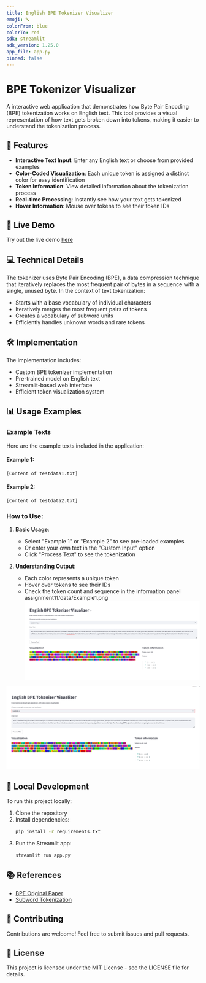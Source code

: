 ```yaml
---
title: English BPE Tokenizer Visualizer
emoji: 🔤
colorFrom: blue
colorTo: red
sdk: streamlit
sdk_version: 1.25.0
app_file: app.py
pinned: false
---
```


# BPE Tokenizer Visualizer

A interactive web application that demonstrates how Byte Pair Encoding (BPE) tokenization works on English text. This tool provides a visual representation of how text gets broken down into tokens, making it easier to understand the tokenization process.

## 🌟 Features

- **Interactive Text Input**: Enter any English text or choose from provided examples
- **Color-Coded Visualization**: Each unique token is assigned a distinct color for easy identification
- **Token Information**: View detailed information about the tokenization process
- **Real-time Processing**: Instantly see how your text gets tokenized
- **Hover Information**: Mouse over tokens to see their token IDs

## 🚀 Live Demo

Try out the live demo [here](https://huggingface.co/spaces/mathminakshi/BPETokenizer)

## 💻 Technical Details

The tokenizer uses Byte Pair Encoding (BPE), a data compression technique that iteratively replaces the most frequent pair of bytes in a sequence with a single, unused byte. In the context of text tokenization:

- Starts with a base vocabulary of individual characters
- Iteratively merges the most frequent pairs of tokens
- Creates a vocabulary of subword units
- Efficiently handles unknown words and rare tokens

## 🛠️ Implementation

The implementation includes:
- Custom BPE tokenizer implementation
- Pre-trained model on English text
- Streamlit-based web interface
- Efficient token visualization system

## 📊 Usage Examples

### Example Texts

Here are the example texts included in the application:

#### Example 1:
```
[Content of testdata1.txt]
```

#### Example 2:
```
[Content of testdata2.txt]
```

### How to Use:

1. **Basic Usage**:
   - Select "Example 1" or "Example 2" to see pre-loaded examples
   - Or enter your own text in the "Custom Input" option
   - Click "Process Text" to see the tokenization

2. **Understanding Output**:
   - Each color represents a unique token
   - Hover over tokens to see their IDs
   - Check the token count and sequence in the information panel
assignment11/data/Example1.png
![Example1](assignment11/data/Example1.png)

![Example2](assignment11/data/Example2.png)


## 🔧 Local Development

To run this project locally:

1. Clone the repository
2. Install dependencies:
   ```bash
   pip install -r requirements.txt
   ```
3. Run the Streamlit app:
   ```bash
   streamlit run app.py
   ```

## 📚 References

- [BPE Original Paper](https://www.aclweb.org/anthology/P16-1162/)
- [Subword Tokenization](https://huggingface.co/docs/transformers/tokenizer_summary#subword-tokenization)

## 🤝 Contributing

Contributions are welcome! Feel free to submit issues and pull requests.

## 📄 License

This project is licensed under the MIT License - see the LICENSE file for details. 
